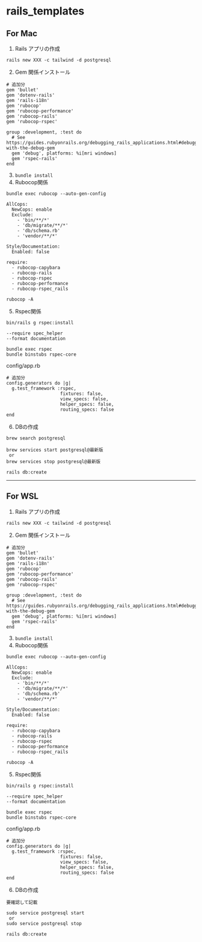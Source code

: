 # rails_templates
## For Mac

1. Rails アプリの作成
```
rails new XXX -c tailwind -d postgresql
```
2. Gem 関係インストール
```   
# 追加分
gem 'bullet'
gem 'dotenv-rails'
gem 'rails-i18n'
gem 'rubocop'
gem 'rubocop-performance'
gem 'rubocop-rails'
gem 'rubocop-rspec'

group :development, :test do
  # See https://guides.rubyonrails.org/debugging_rails_applications.html#debugging-with-the-debug-gem
  gem 'debug', platforms: %i[mri windows]
  gem 'rspec-rails'
end
```
3. ``bundle install``
4. Rubocop関係
```
bundle exec rubocop --auto-gen-config
```
```
AllCops:
  NewCops: enable
  Exclude:
    - 'bin/**/*'
    - 'db/migrate/**/*'
    - 'db/schema.rb'
    - 'vendor/**/*'

Style/Documentation:
  Enabled: false

require:
  - rubocop-capybara
  - rubocop-rails
  - rubocop-rspec
  - rubocop-performance
  - rubocop-rspec_rails
```
```
rubocop -A
```
5. Rspec関係
```
bin/rails g rspec:install
```
```
--require spec_helper
--format documentation
```
```
bundle exec rspec 
bundle binstubs rspec-core
```
config/app.rb
```
# 追加分
config.generators do |g|
  g.test_framework :rspec,
                    fixtures: false,
                    view_specs: false,
                    helper_specs: false,
                    routing_specs: false
end
```

6. DBの作成
```
brew search postgresql
```
```
brew services start postgresql@最新版
 or
brew services stop postgresql@最新版
```
```
rails db:create
```



---



## For WSL

1. Rails アプリの作成
```
rails new XXX -c tailwind -d postgresql
```
2. Gem 関係インストール
```   
# 追加分
gem 'bullet'
gem 'dotenv-rails'
gem 'rails-i18n'
gem 'rubocop'
gem 'rubocop-performance'
gem 'rubocop-rails'
gem 'rubocop-rspec'

group :development, :test do
  # See https://guides.rubyonrails.org/debugging_rails_applications.html#debugging-with-the-debug-gem
  gem 'debug', platforms: %i[mri windows]
  gem 'rspec-rails'
end
```
3. ``bundle install``
4. Rubocop関係
```
bundle exec rubocop --auto-gen-config
```
```
AllCops:
  NewCops: enable
  Exclude:
    - 'bin/**/*'
    - 'db/migrate/**/*'
    - 'db/schema.rb'
    - 'vendor/**/*'

Style/Documentation:
  Enabled: false

require:
  - rubocop-capybara
  - rubocop-rails
  - rubocop-rspec
  - rubocop-performance
  - rubocop-rspec_rails
```
```
rubocop -A
```
5. Rspec関係
```
bin/rails g rspec:install
```
```
--require spec_helper
--format documentation
```
```
bundle exec rspec 
bundle binstubs rspec-core
```
config/app.rb
```
# 追加分
config.generators do |g|
  g.test_framework :rspec,
                    fixtures: false,
                    view_specs: false,
                    helper_specs: false,
                    routing_specs: false
end
```

6. DBの作成
```
要確認して記載
```
```
sudo service postgresql start
 or
sudo service postgresql stop
```
```
rails db:create
```

